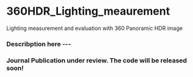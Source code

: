 # 360HDR_Lighting_meaurement
Lighting measurement and evaluation with 360 Panoramic HDR image

### Describption here  ---


### Journal Publication under review. The code will be released soon!
